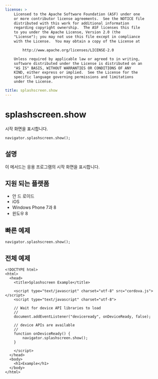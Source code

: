 ```yaml
---
license: >
    Licensed to the Apache Software Foundation (ASF) under one
    or more contributor license agreements.  See the NOTICE file
    distributed with this work for additional information
    regarding copyright ownership.  The ASF licenses this file
    to you under the Apache License, Version 2.0 (the
    "License"); you may not use this file except in compliance
    with the License.  You may obtain a copy of the License at

        http://www.apache.org/licenses/LICENSE-2.0

    Unless required by applicable law or agreed to in writing,
    software distributed under the License is distributed on an
    "AS IS" BASIS, WITHOUT WARRANTIES OR CONDITIONS OF ANY
    KIND, either express or implied.  See the License for the
    specific language governing permissions and limitations
    under the License.

title: splashscreen.show
---
```


# splashscreen.show

시작 화면을 표시합니다.

    navigator.splashscreen.show();
    

## 설명

이 메서드는 응용 프로그램의 시작 화면을 표시합니다.

## 지원 되는 플랫폼

*   안 드 로이드
*   iOS
*   Windows Phone 7과 8
*   윈도우 8

## 빠른 예제

    navigator.splashscreen.show();
    

## 전체 예제

    <!DOCTYPE html>
    <html>
      <head>
        <title>Splashscreen Example</title>
    
        <script type="text/javascript" charset="utf-8" src="cordova.js"></script>
        <script type="text/javascript" charset="utf-8">
    
        // Wait for device API libraries to load
        //
        document.addEventListener("deviceready", onDeviceReady, false);
    
        // device APIs are available
        //
        function onDeviceReady() {
            navigator.splashscreen.show();
        }
    
        </script>
      </head>
      <body>
        <h1>Example</h1>
      </body>
    </html>